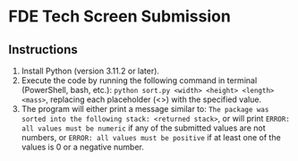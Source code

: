 # FDE Tech Screen Submission

## Instructions

1. Install Python (version 3.11.2 or later).
2. Execute the code by running the following command in terminal (PowerShell, bash, etc.): `python sort.py <width> <height> <length> <mass>`, replacing each placeholder (<>) with the specified value.
3. The program will either print a message similar to: `The package was sorted into the following stack: <returned stack>`, or will print `ERROR: all values must be numeric` if any of the submitted values are not numbers, or `ERROR: all values must be positive` if at least one of the values is 0 or a negative number.
